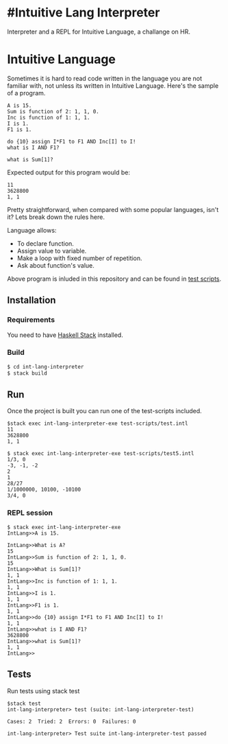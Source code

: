 #Intuitive Lang Interpreter
=============

Interpreter and a REPL for Intuitive Language, a challange on HR. 

# Intuitive Language  

Sometimes it is hard to read code written in the language you are not familiar with, not unless its written in Intuitive Language. Here's the sample of a program.

```
A is 15.  
Sum is function of 2: 1, 1, 0.  
Inc is function of 1: 1, 1.  
I is 1.  
F1 is 1.  

do {10} assign I*F1 to F1 AND Inc[I] to I!  
what is I AND F1?  

what is Sum[1]?  
```
Expected output for this program would be: 
```
11
3628800
1, 1
```
Pretty straightforward, when compared with some popular languages, isn't it? Lets break down the rules here. 

Language allows:
* To declare function.
* Assign value to variable.
* Make a loop with fixed number of repetition.
* Ask about function's value.

Above program is inluded in this repository and can be found in [test scripts](test-scripts/test.intl).

## Installation

### Requirements
You need to have [Haskell Stack](https://docs.haskellstack.org/en/stable/install_and_upgrade/) installed. 

### Build 
```bash
$ cd int-lang-interpreter
$ stack build
```



 ## Run 

Once the project is built you can run one of the test-scripts included.

``` 
$stack exec int-lang-interpreter-exe test-scripts/test.intl
11
3628800
1, 1

$ stack exec int-lang-interpreter-exe test-scripts/test5.intl
1/3, 0
-3, -1, -2
2
1
28/27
1/1000000, 10100, -10100
3/4, 0
```


### REPL session
```
$ stack exec int-lang-interpreter-exe
IntLang>>A is 15.

IntLang>>What is A?
15
IntLang>>Sum is function of 2: 1, 1, 0.
15
IntLang>>What is Sum[1]?
1, 1
IntLang>>Inc is function of 1: 1, 1.
1, 1
IntLang>>I is 1.
1, 1
IntLang>>F1 is 1.
1, 1
IntLang>>do {10} assign I*F1 to F1 AND Inc[I] to I!
1, 1
IntLang>>what is I AND F1?
3628800
IntLang>>what is Sum[1]?
1, 1
IntLang>> 
```


## Tests

Run tests using stack test

```
$stack test 
int-lang-interpreter> test (suite: int-lang-interpreter-test)

Cases: 2  Tried: 2  Errors: 0  Failures: 0

int-lang-interpreter> Test suite int-lang-interpreter-test passed
```